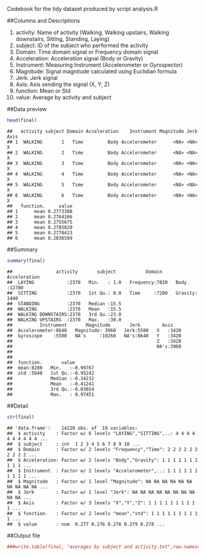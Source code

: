 Codebook for the tidy dataset produced by script analysis.R


##Columns and Descriptions

1.  activity:     Name of activity (Walking, Walking upstairs, Walking downstairs, Sitting, Standing, Laying)
2.  subject:      ID of the subject who performed the activity
3.  Domain:       Time domain signal or Frequency domain signal
4.  Acceleration: Acceleration signal (Body or Gravity)
5.  Instrument:   Measuring Instrument (Accelerometer or Gyrospector)
6.  Magnitude:    Signal magnitude calculated using Euclidian formula
7.  Jerk:         Jerk signal
8.  Axis:         Axis sending the signal (X, Y, Z)
9.  function:     Mean or Std
10. value:        Average by activity and subject





##Data preview

```r
head(final)
```

```
##   activity subject Domain Acceleration    Instrument Magnitude Jerk Axis
## 1  WALKING       1   Time         Body Accelerometer      <NA> <NA>    X
## 2  WALKING       2   Time         Body Accelerometer      <NA> <NA>    X
## 3  WALKING       3   Time         Body Accelerometer      <NA> <NA>    X
## 4  WALKING       4   Time         Body Accelerometer      <NA> <NA>    X
## 5  WALKING       5   Time         Body Accelerometer      <NA> <NA>    X
## 6  WALKING       6   Time         Body Accelerometer      <NA> <NA>    X
##   function.     value
## 1      mean 0.2773308
## 2      mean 0.2764266
## 3      mean 0.2755675
## 4      mean 0.2785820
## 5      mean 0.2778423
## 6      mean 0.2836589
```


##Summary
```r
summary(final)
```

```
##                activity       subject           Domain      Acceleration  
##  LAYING            :2370   Min.   : 1.0   Frequency:7020   Body   :12780  
##  SITTING           :2370   1st Qu.: 8.0   Time     :7200   Gravity: 1440  
##  STANDING          :2370   Median :15.5                                   
##  WALKING           :2370   Mean   :15.5                                   
##  WALKING DOWNSTAIRS:2370   3rd Qu.:23.0                                   
##  WALKING UPSTAIRS  :2370   Max.   :30.0                                   
##          Instrument       Magnitude       Jerk        Axis     
##  Accelerometer:8640   Magnitude: 3960   Jerk:5580   X   :3420  
##  Gyroscope    :5580   NA's     :10260   NA's:8640   Y   :3420  
##                                                     Z   :3420  
##                                                     NA's:3960  
##                                                                
##                                                                
##  function.       value         
##  mean:8280   Min.   :-0.99767  
##  std :5940   1st Qu.:-0.95242  
##              Median :-0.34232  
##              Mean   :-0.41241  
##              3rd Qu.:-0.03654  
##              Max.   : 0.97451
```


##Detail
```r
str(final)
```

```
## 'data.frame':	14220 obs. of  10 variables:
##  $ activity    : Factor w/ 6 levels "LAYING","SITTING",..: 4 4 4 4 4 4 4 4 4 4 ...
##  $ subject     : int  1 2 3 4 5 6 7 8 9 10 ...
##  $ Domain      : Factor w/ 2 levels "Frequency","Time": 2 2 2 2 2 2 2 2 2 2 ...
##  $ Acceleration: Factor w/ 2 levels "Body","Gravity": 1 1 1 1 1 1 1 1 1 1 ...
##  $ Instrument  : Factor w/ 2 levels "Accelerometer",..: 1 1 1 1 1 1 1 1 1 1 ...
##  $ Magnitude   : Factor w/ 1 level "Magnitude": NA NA NA NA NA NA NA NA NA NA ...
##  $ Jerk        : Factor w/ 1 level "Jerk": NA NA NA NA NA NA NA NA NA NA ...
##  $ Axis        : Factor w/ 3 levels "X","Y","Z": 1 1 1 1 1 1 1 1 1 1 ...
##  $ function.   : Factor w/ 2 levels "mean","std": 1 1 1 1 1 1 1 1 1 1 ...
##  $ value       : num  0.277 0.276 0.276 0.279 0.278 ...
```


##Output file

```r
###write.table(final, "averages by subject and activity.txt",row.names=FALSE)
```
